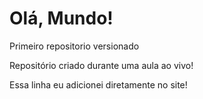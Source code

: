 # Olá, Mundo!
 Primeiro repositorio versionado

 Repositório criado durante uma aula ao vivo!

Essa linha eu adicionei diretamente no site!
